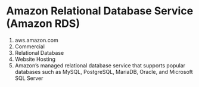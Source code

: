 # Amazon Relational Database Service (Amazon RDS)
1. aws.amazon.com
2. Commercial
3. Relational Database
4. Website Hosting
5. Amazon’s managed relational database service that supports popular databases such as MySQL, PostgreSQL, MariaDB, Oracle, and Microsoft SQL Server
